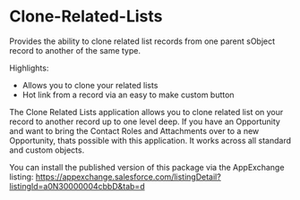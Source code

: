 # Clone-Related-Lists

Provides the ability to clone related list records from one parent sObject record to another of the same type.

Highlights:
- Allows you to clone your related lists
- Hot link from a record via an easy to make custom button

The Clone Related Lists application allows you to clone related list on your record to another record up to one level deep. If you have an Opportunity and want to bring the Contact Roles and Attachments over to a new Opportunity, thats possible with this application. It works across all standard and custom objects.

You can install the published version of this package via the AppExchange listing: https://appexchange.salesforce.com/listingDetail?listingId=a0N30000004cbbD&tab=d

